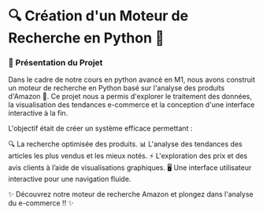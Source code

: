 # 🔍 Création d'un Moteur de Recherche en Python 🚀

### 📌 Présentation du Projet

Dans le cadre de notre cours en python avancé en M1, nous avons construit un moteur de recherche en Python basé sur l'analyse des produits d'Amazon 🛒. Ce projet nous a permis d'explorer le traitement des données, la visualisation des tendances e-commerce et la conception d'une interface interactive à la fin.

L'objectif était de créer un système efficace permettant :

🔍 La recherche optimisée des produits.
📊 L'analyse des tendances des articles les plus vendus et les mieux notés.
⚡ L'exploration des prix et des avis clients à l’aide de visualisations graphiques.
🖥️ Une interface utilisateur interactive pour une navigation fluide.

✨ Découvrez notre moteur de recherche Amazon et plongez dans l'analyse du e-commerce !! ✨
